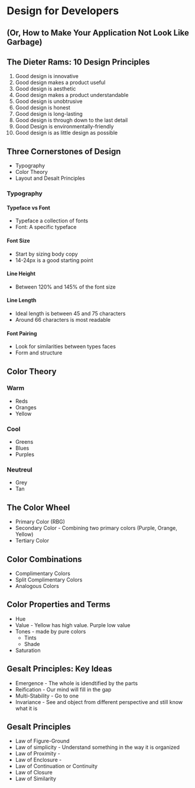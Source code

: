 # Design for Developers 
## (Or, How to Make Your Application Not Look Like Garbage)

## The Dieter Rams: 10 Design Principles 

1. Good design is innovative
1. Good design makes a product useful
1. Good design is aesthetic
1. Good design makes a product understandable
1. Good design is unobtrusive 
1. Good design is honest
1. Good design is long-lasting
1. Good design is through down to the last detail
1. Good Design  is environmentally-friendly 
1. Good design is as little design as possible

## Three Cornerstones of Design

- Typography
- Color Theory 
- Layout and Desalt Principles

### Typography 

#### Typeface vs Font

- Typeface a collection of fonts 
- Font: A specific typeface

#### Font Size 

- Start by sizing body copy
- 14-24px is a good starting point

#### Line Height 

- Between 120% and 145% of the font size

#### Line Length

- Ideal length is between 45 and 75 characters
- Around 66 characters is most readable

#### Font Pairing 
- Look for similarities between types faces 
- Form and structure

## Color Theory 

### Warm 
- Reds
- Oranges
- Yellow

### Cool
- Greens
- Blues
- Purples 

### Neutreul 
- Grey 
- Tan

## The Color Wheel 
- Primary Color (RBG)
- Secondary Color - Combining two primary colors (Purple, Orange, Yellow)
- Tertiary Color

## Color Combinations 
- Complimentary Colors
- Split Complimentary Colors
- Analogous Colors

## Color Properties and Terms
- Hue
- Value - Yellow has high value. Purple low value
- Tones - made by pure colors
    + Tints
    + Shade 
- Saturation

## Gesalt Principles: Key Ideas
- Emergence - The whole is idendtified by the parts
- Reification - Our mind will fill in the gap
- Multi-Stability - Go to one
- Invariance - See and object from different perspective and still know what it is

## Gesalt Principles 
- Law of Figure-Ground
- Law of simplicity - Understand something in the way it is organized
- Law of Proximity - 
- Law of Enclosure - 
- Law of Continuation or Continuity 
- Law of Closure
- Law of Similarity 
